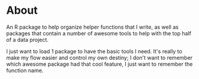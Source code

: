 # About

An R package to help organize helper functions that I write, as well as packages that contain a number of awesome tools to help with the top half of a data project.

I just want to load 1 package to have the basic tools I need.  It's really to make my flow easier and control my own destiny; I don't want to remember which awesome package had that cool feature, I just want to remember the function name.
